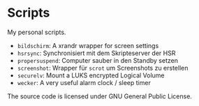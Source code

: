 Scripts
=======

My personal scripts.

* `bildschirm`: A xrandr wrapper for screen settings
* `hsrsync`: Synchronisiert mit dem Skripteserver der HSR
* `propersuspend`: Computer sauber in den Standby setzen
* `screenshot`: Wrapper für `scrot` um Screenshots zu erstellen
* `securelv`: Mount a LUKS encrypted Logical Volume
* `wecker`: A very useful alarm clock / sleep timer

The source code is licensed under GNU General Public License.
